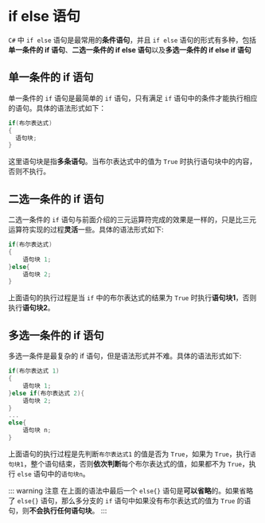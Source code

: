 # if else 语句

`C#` 中 `if else` 语句是最常用的**条件语句**，并且 `if else` 语句的形式有多种，包括**单一条件的 if 语句**、**二选一条件的 if else 语句**以及**多选一条件的 if else if 语句**

## 单一条件的 if 语句

单一条件的 `if` 语句是最简单的 `if` 语句，只有满足 `if` 语句中的条件才能执行相应的语句。具体的语法形式如下：

```csharp
if(布尔表达式)
{
  语句块;
}
```

这里语句块是指**多条语句**。当布尔表达式中的值为 `True` 时执行语句块中的内容，否则不执行。

## 二选一条件的 if 语句

二选一条件的 `if` 语句与前面介绍的三元运算符完成的效果是一样的，只是比三元运算符实现的过程**灵活**一些。具体的语法形式如下:

```csharp
if(布尔表达式)
{
    语句块 1;
}else{
    语句块 2;
}
```

上面语句的执行过程是当 `if` 中的布尔表达式的结果为 `True` 时执行**语句块1**，否则执行**语句块2**。

## 多选一条件的 if 语句
多选一条件是最复杂的 if 语句，但是语法形式并不难。具体的语法形式如下:

```csharp
if(布尔表达式 1)
{
    语句块 1;
}else if(布尔表达式 2){
    语句块 2;
}
...
else{
    语句块 n;
}
```

上面语句的执行过程是先判断`布尔表达式1` 的值是否为 `True`，如果为 `True`，执行`语句块1`，整个语句结束，否则**依次判断**每个布尔表达式的值，如果都不为 `True`，执行 `else` 语句中的`语句块n`。

::: warning 注意
在上面的语法中最后一个 `else{}` 语句是**可以省略**的。如果省略了 `else{}` 语句，那么多分支的 `if` 语句中如果没有布尔表达式的值为 `True` 的语句，则**不会执行任何语句块**。
:::